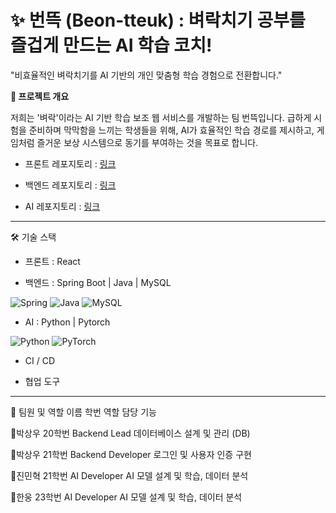 # ✨ 번뜩 (Beon-tteuk) : 벼락치기 공부를 즐겁게 만드는 AI 학습 코치!

"비효율적인 벼락치기를 AI 기반의 개인 맞춤형 학습 경험으로 전환합니다."

**🚀 프로젝트 개요**

저희는 '벼락'이라는 AI 기반 학습 보조 웹 서비스를 개발하는 팀 번뜩입니다. 급하게 시험을 준비하며 막막함을 느끼는 학생들을 위해, AI가 효율적인 학습 경로를 제시하고, 게임처럼 즐거운 보상 시스템으로 동기를 부여하는 것을 목표로 합니다.

- 프론트 레포지토리 : [링크](https://github.com/Beon-tteuk-Project/Beon-tteuk-FrontEnd)

- 백엔드 레포지토리 : [링크](https://github.com/Beon-tteuk-Project/Beon-tteuk-BackEnd)

- AI 레포지토리     : [링크](https://github.com/Beon-tteuk-Project/Beon-tteuk-AI)

-----

🛠️ 기술 스택

- 프론트 : React

- 백엔드 :	Spring Boot | Java | MySQL

![Spring](https://img.shields.io/badge/spring-%236DB33F.svg?style=for-the-badge&logo=spring&logoColor=white) ![Java](https://img.shields.io/badge/java-%23ED8B00.svg?style=for-the-badge&logo=openjdk&logoColor=white) ![MySQL](https://img.shields.io/badge/mysql-4479A1.svg?style=for-the-badge&logo=mysql&logoColor=white)
- AI : Python | Pytorch

![Python](https://img.shields.io/badge/python-3670A0?style=for-the-badge&logo=python&logoColor=ffdd54) ![PyTorch](https://img.shields.io/badge/PyTorch-%23EE4C2C.svg?style=for-the-badge&logo=PyTorch&logoColor=white)

- CI / CD

- 협업 도구

-----

🤝 팀원 및 역할
이름	학번	역할	담당 기능

👤박상우	20학번	Backend Lead	데이터베이스 설계 및 관리 (DB)

👤박상우	21학번	Backend Developer	로그인 및 사용자 인증 구현

👤진민혁 	21학번	AI Developer	AI 모델 설계 및 학습, 데이터 분석

👤한웅	  23학번	AI Developer	AI 모델 설계 및 학습, 데이터 분석

